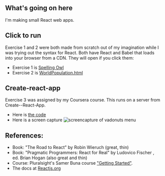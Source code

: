 ## What's going on here
I'm making small React web apps.
## Click to run
Exercise 1 and 2 were both made from scratch out of my imagination while I was trying out the syntax for React. Both have React and Babel that loads into your browser from a CDN. They will open if you click them:
* Exercise 1 is [Spelling Owl](https://atom-box.github.io/sandReact/quickies/rDismissableListItems.html)
* Exercise 2 is [WorldPopulation.html](https://atom-box.github.io/sandReact/quickies/rWorldPopulation.html)
## Create-react-app
Exercise 3 was assigned by my Coursera course.  This runs on a server from Create--React-App.  
* Here is [the code](https://github.com/atom-box/sandReact/tree/master/confusion/src/components) 
* Here is a screen capture ![screencapture of vadonuts menu](https://github.com/atom-box/sandReact/blob/master/confusion/vadonuts-demo.gif)

## References:
* Book: "The Road to React" by Robin Wieruch (great, thin)
* Book: "Pragmatic Programmers: React for Real" by Ludovico Fischer , ed. Brian Hogan (also great and thin)
* Course: Pluralsight's Samer Buna course ["Getting Started"](https://jscomplete.com/playground/rgs1.6).
* The docs at [Reactjs.org](https://reactjs.org/tutorial/tutorial.html)
